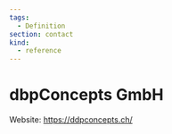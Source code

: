 ```yaml
---
tags:
  - Definition
section: contact
kind:
  - reference
---
```

# dbpConcepts GmbH

Website: <https://ddpconcepts.ch/>
